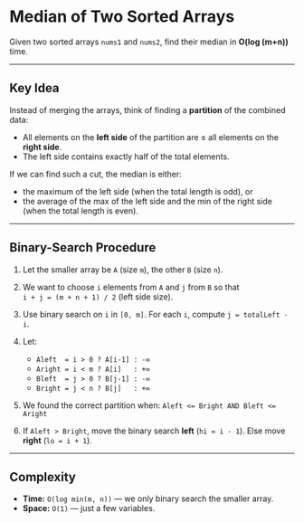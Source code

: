 # Median of Two Sorted Arrays

Given two sorted arrays `nums1` and `nums2`, find their median in **O(log (m+n))** time.

---

## Key Idea
Instead of merging the arrays, think of finding a **partition** of the combined data:

* All elements on the **left side** of the partition are ≤ all elements on the **right side**.
* The left side contains exactly half of the total elements.

If we can find such a cut, the median is either:
* the maximum of the left side (when the total length is odd), or
* the average of the max of the left side and the min of the right side (when the total length is even).

---

## Binary-Search Procedure
1. Let the smaller array be `A` (size `m`), the other `B` (size `n`).

2. We want to choose `i` elements from `A` and `j` from `B` so that  
   `i + j = (m + n + 1) / 2`  (left side size).

3. Use binary search on `i` in `[0, m]`. For each `i`, compute `j = totalLeft - i`.

4. Let:
   * `Aleft  = i > 0 ? A[i-1] : -∞`
   * `Aright = i < m ? A[i]   : +∞`
   * `Bleft  = j > 0 ? B[j-1] : -∞`
   * `Bright = j < n ? B[j]   : +∞`

5. We found the correct partition when:
   `Aleft <= Bright AND Bleft <= Aright`

6. If `Aleft > Bright`, move the binary search **left** (`hi = i - 1`). Else move **right** (`lo = i + 1`).

---

## Complexity
* **Time:** `O(log min(m, n))` — we only binary search the smaller array.  
* **Space:** `O(1)` — just a few variables.
